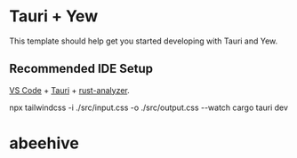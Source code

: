 # Tauri + Yew

This template should help get you started developing with Tauri and Yew.

## Recommended IDE Setup

[VS Code](https://code.visualstudio.com/) + [Tauri](https://marketplace.visualstudio.com/items?itemName=tauri-apps.tauri-vscode) + [rust-analyzer](https://marketplace.visualstudio.com/items?itemName=rust-lang.rust-analyzer).

npx tailwindcss -i ./src/input.css -o ./src/output.css --watch
cargo tauri dev
# abeehive
